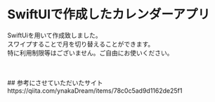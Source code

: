 # SwiftUIで作成したカレンダーアプリ

SwiftUiを用いて作成致しました。<br>
スワイプすることで月を切り替えることができます。<br>
特に利用制限等はございません。ご自由にお使いください。

<br>
<br>
## 参考にさせていただいたサイト
<br>
https://qiita.com/ynakaDream/items/78c0c5ad9d1162de25f1
<br>

